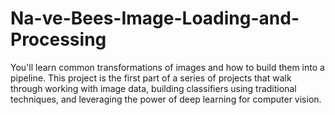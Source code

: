 # Na-ve-Bees-Image-Loading-and-Processing
You'll learn common transformations of images and how to build them into a pipeline.  This project is the first part of a series of projects that walk through working with image data, building classifiers using traditional techniques, and leveraging the power of deep learning for computer vision. 

